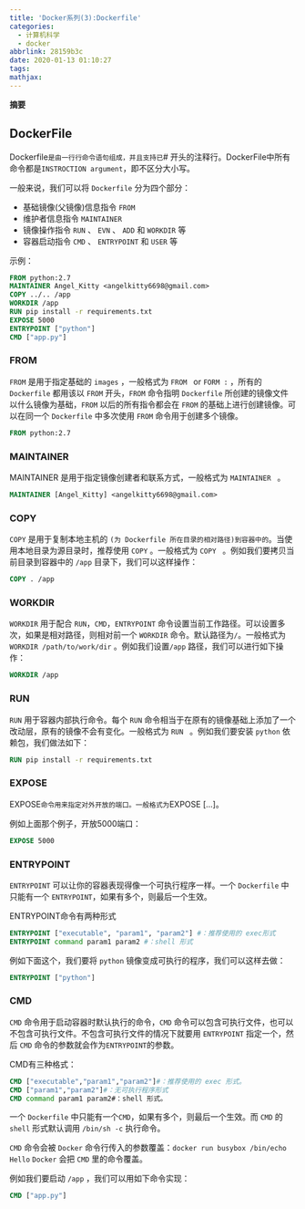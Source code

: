 ```yaml
---
title: 'Docker系列(3):Dockerfile'
categories:
  - 计算机科学
  - docker
abbrlink: 28159b3c
date: 2020-01-13 01:10:27
tags:
mathjax:
---
```

**摘要**
<!--more-->

## DockerFile

Dockerfile` 是由一行行命令语句组成，并且支持已 `# 开头的注释行。DockerFile中所有命令都是`INSTROCTION argument`，即不区分大小写。

一般来说，我们可以将 `Dockerfile` 分为四个部分：

- 基础镜像(父镜像)信息指令 `FROM`
- 维护者信息指令 `MAINTAINER`
- 镜像操作指令 `RUN` 、 `EVN` 、 `ADD` 和 `WORKDIR` 等
- 容器启动指令 `CMD` 、 `ENTRYPOINT` 和 `USER` 等

示例：

```dockerfile
FROM python:2.7
MAINTAINER Angel_Kitty <angelkitty6698@gmail.com>
COPY ../.. /app
WORKDIR /app
RUN pip install -r requirements.txt
EXPOSE 5000
ENTRYPOINT ["python"]
CMD ["app.py"]
```

### FROM

`FROM` 是用于指定基础的 `images` ，一般格式为 `FROM ` or `FORM :` ，所有的 `Dockerfile` 都用该以 `FROM` 开头，`FROM` 命令指明 `Dockerfile` 所创建的镜像文件以什么镜像为基础，`FROM` 以后的所有指令都会在 `FROM` 的基础上进行创建镜像。可以在同一个 `Dockerfile` 中多次使用 `FROM` 命令用于创建多个镜像。

```dockerfile
FROM python:2.7
```

### MAINTAINER

MAINTAINER 是用于指定镜像创建者和联系方式，一般格式为 `MAINTAINER ` 。

```dockerfile
MAINTAINER [Angel_Kitty] <angelkitty6698@gmail.com>
```

### COPY

`COPY` 是用于复制本地主机的 `` (为 Dockerfile 所在目录的相对路径)到容器中的 ``。当使用本地目录为源目录时，推荐使用 `COPY` 。一般格式为 `COPY ` 。例如我们要拷贝当前目录到容器中的 `/app` 目录下，我们可以这样操作：

```dockerfile
COPY . /app
```

### WORKDIR

`WORKDIR` 用于配合 `RUN`，`CMD`，`ENTRYPOINT` 命令设置当前工作路径。可以设置多次，如果是相对路径，则相对前一个 `WORKDIR` 命令。默认路径为`/`。一般格式为 `WORKDIR /path/to/work/dir` 。例如我们设置`/app` 路径，我们可以进行如下操作：

```dockerfile
WORKDIR /app
```

### RUN

`RUN` 用于容器内部执行命令。每个 `RUN` 命令相当于在原有的镜像基础上添加了一个改动层，原有的镜像不会有变化。一般格式为 `RUN ` 。例如我们要安装 `python` 依赖包，我们做法如下：

```dockerfile
RUN pip install -r requirements.txt
```

### EXPOSE

EXPOSE` 命令用来指定对外开放的端口。一般格式为 `EXPOSE  [...]。

例如上面那个例子，开放5000端口：

```dockerfile
EXPOSE 5000
```

### ENTRYPOINT

`ENTRYPOINT` 可以让你的容器表现得像一个可执行程序一样。一个 `Dockerfile` 中只能有一个 `ENTRYPOINT`，如果有多个，则最后一个生效。

ENTRYPOINT命令有两种形式

```dockerfile
ENTRYPOINT ["executable", "param1", "param2"] #：推荐使用的 exec形式
ENTRYPOINT command param1 param2 #：shell 形式
```

例如下面这个，我们要将 `python` 镜像变成可执行的程序，我们可以这样去做：

```dockerfile
ENTRYPOINT ["python"]
```

### CMD

`CMD` 命令用于启动容器时默认执行的命令，`CMD` 命令可以包含可执行文件，也可以不包含可执行文件。不包含可执行文件的情况下就要用 `ENTRYPOINT` 指定一个，然后 `CMD` 命令的参数就会作为`ENTRYPOINT`的参数。

CMD有三种格式：

```dockerfile
CMD ["executable","param1","param2"]#：推荐使用的 exec 形式。
CMD ["param1","param2"]#：无可执行程序形式
CMD command param1 param2#：shell 形式。
```

一个 `Dockerfile` 中只能有一个`CMD`，如果有多个，则最后一个生效。而 `CMD` 的 `shell` 形式默认调用 `/bin/sh -c` 执行命令。

`CMD` 命令会被 `Docker` 命令行传入的参数覆盖：`docker run busybox /bin/echo Hello` `Docker` 会把 `CMD` 里的命令覆盖。

例如我们要启动 `/app` ，我们可以用如下命令实现：

```dockerfile
CMD ["app.py"]
```

## 